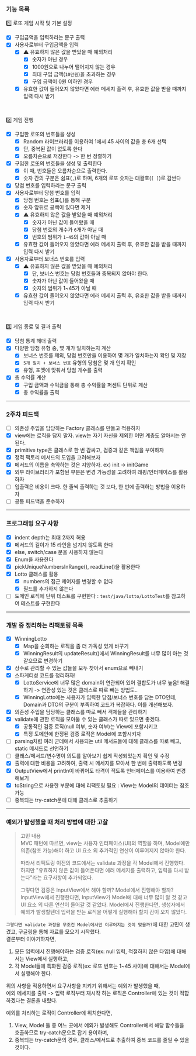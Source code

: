 ### 기능 목록

1️⃣ 로또 게임 시작 및 기본 설정

-[x] 구입금액을 입력하라는 문구 출력
-[x] 사용자로부터 구입금액을 입력
    -[x] ⚠️ 유효하지 않은 값을 받았을 때 예외처리
        -[x] 숫자가 아닌 경우
        -[x] 1000원으로 나누어 떨어지지 않는 경우
        -[x] 최대 구입 금액(`10만원`)을 초과하는 경우
        -[x] 구입 금액이 0원 이하인 경우
    -[x] 유효한 값이 들어오지 않았다면 에러 메세지 출력 후, 유효한 값을 받을 때까지 입력 다시 받기

<br>

2️⃣ 게임 진행

-[x] 구입한 로또의 번호들을 생성
    -[x] Random 라이브러리를 이용하여 1에서 45 사이의 값을 총 6개 선택
    -[x] 단, 중복된 값이 없도록 한다
    -[x] 오름차순으로 저장한다 -> 한 번 정렬하기
-[x] 구입한 로또의 번호들을 생성 및 출력한다
    -[x] 이 때, 번호들은 오름차순으로 출력한다.
    -[x] 숫자 간의 구분은 쉼표(`,`)로 하며, 6개의 로또 숫자는 대괄호(`[ ]`)로 감싼다
-[x] 당첨 번호를 입력하라는 문구 출력
-[x] 사용자로부터 당첨 번호를 입력
    -[x] 당첨 번호는 쉼표(,)를 통해 구분
    -[x] 숫자 앞뒤로 공백이 있다면 제거
    -[x] ⚠️ 유효하지 않은 값을 받았을 때 예외처리
        -[x] 숫자가 아닌 값이 들어왔을 때
        -[x] 당첨 번호의 개수가 `6`개가 아닐 때
        -[x] 번호의 범위가 `1~45`의 값이 아닐 때
    -[x] 유효한 값이 들어오지 않았다면 에러 메세지 출력 후, 유효한 값을 받을 때까지 입력 다시 받기
-[x] 사용자로부터 보너스 번호를 입력
    -[x] ⚠️ 유효하지 않은 값을 받았을 때 예외처리
        -[x] 단, 보너스 번호는 당첨 번호들과 중복되지 않아야 한다.
        -[x] 숫자가 아닌 값이 들어왔을 때
        -[x] 숫자의 범위가 1~45가 아닐 때
    -[x] 유효한 값이 들어오지 않았다면 에러 메세지 출력 후, 유효한 값을 받을 때까지 입력 다시 받기

<br>

3️⃣ 게임 종료 및 결과 출력

-[x] 당첨 통계 헤더 출력
-[x] 다양한 당첨 유형 중, 몇 개가 일치하는지 계산
    -[x] 보너스 번호를 제외, 당첨 번호만을 이용하여 몇 개가 일치하는지 확인 및 저장
    -[x] `5개 일치 + 보너스 번호` 유형의 당첨은 몇 개 인지 확인
    -[x] 유형, 포멧에 맞춰서 당첨 개수를 출력
- [x] 총 수익률 계산
    -[x] 구입 금액과 수익금을 통해 총 수익률을 퍼센트 단위로 계산
    -[x] 총 수익률을 출력

---

### 2주차 피드백

-[ ] 의존성 주입을 담당하는 Factory 클래스를 만들고 적용하자
-[x] view에는 로직을 담지 말자. view는 자기 자신을 제외한 어떤 계층도 알아서는 안된다.
-[x] primitive type은 클래스로 한 번 감싸고, 검증과 같은 책임을 부여하자
-[x] 정적 팩토리 메서드의 도입을 고려해보자
-[x] 메서드의 이름을 축약하는 것은 지양하자. ex) init -> initGame
-[x] 외부 라이브러리가 포함된 부분은 변경 가능성을 고려하여 래핑/인터페이스를 활용하자
-[ ] 입출력은 비용이 크다. 한 줄씩 출력하는 것 보다, 한 번에 출력하는 방법을 이용하자
-[ ] 공통 피드백을 준수하자

---

### 프로그래밍 요구 사항

-[x] indent depth는 최대 2까지 허용
-[x] 메서드의 길이가 15 라인을 넘기지 않도록 한다
-[x] else, switch/case 문을 사용하지 않는다
-[x] Enum을 사용한다
-[x] pickUniqueNumbersInRange(), readLine()을 활용한다
-[x] Lotto 클래스를 활용
    -[x] numbers의 접근 제어자를 변경할 수 없다
    -[x] 필드를 추가하지 않는다
-[ ] 도메인 로직에 단위 테스트를 구현한다 : `test/java/lotto/LottoTest`를 참고하여 테스트를 구현한다

---

### 개발 중 정리하는 리팩토링 목록

-[x] WinningLotto
    -[x] Map을 순회하는 로직을 좀 더 가독성 있게 바꾸기
    -[x] WinningResult의 updateResult()에서 WinningResult를 너무 많이 아는 것 같으므로 변경하기
-[x] 상수로 관리할 수 있는 값들을 모두 찾아서 enum으로 빼내기
-[x] 스파게티성 코드를 정리하자!
    -[x] LottoService에 너무 많은 domain이 연관되어 있어 결합도가 너무 높음! 해결하기 -> 연관성 있는 것은 클래스로 따로 빼는 방법도..
    -[x] WinningLotto에는 사용자가 입력한 당첨/보너스 번호를 담는 DTO인데, Domain과 DTO의 구분이 부족하여 코드가 복잡하다. 이를 개선해보자.
-[x] 의존성 주입을 담당하는 클래스를 따로 빼서 객체들을 관리하기
-[x] validate에 관한 로직을 모아둘 수 있는 클래스가 따로 있으면 좋겠다.
    -[x] 공통적인 검증 로직(null 여부, 숫자 여부)는 View에 포함시키고
    -[x] 특정 도메인에 한정된 검증 로직은 Model에 포함시키자
-[ ] parsing처럼 여러 군데에서 사용되는 util 메서드들에 대해 클래스를 따로 빼고, static 메서드로 선언하기
-[ ] 클래스/메서드/변수명이 의도를 알아보기 쉽게 작성되었는지 확인 및 수정
-[x] 출력에 대한 비용을 고려하여, 출력 시 메세지를 모아서 한 번에 출력하도록 변경
-[x] OutputView에서 println이 바뀌어도 타격이 적도록 인터페이스를 이용하여 변경해보기
-[x] toString으로 사용한 부분에 대해 리팩토링 필요 : View는 Model의 데이터는 참조 가능
-[ ] 중복되는 try-catch문에 대해 클래스로 추출하기

---

### 예외가 발생했을 때 처리 방법에 대한 고찰

> 고민 내용  
> MVC 패턴에 따르면, view는 사용자 인터페이스(UI)의 역할을 하며, Model에만 의존(참조 가능)해야 하고 UI 요소 외 추가적인 연산이 이루어지지 않아야 한다.
>
> 따라서 리팩토링 이전의 코드에서는 validate 과정을 각 Model에서 진행했다.   
> 하지만 "유효하지 않은 값이 들어온다면 에러 메세지를 출력하고, 입력을 다시 받는다"라는 요구사항이 추가되었다.
>
> 그렇다면 검증은 InputView에서 해야 할까? Model에서 진행해야 할까?
> InputView에서 진행한다면, InputView가 Model에 대해 너무 많이 알 것 같고 UI 요소 외 다른 연산이 들어갈 것 같았다.
> Model에서 진행한다면, 생성자에서 예외가 발생할텐데 입력을 받는 로직을 어떻게 실행해야 할지 감이 오지 않았다.

`그렇다면 validate 과정을 무조건 Model에서만 이루어지는 것이 맞을까?`에 대한 고민이 생겼고, 구글링을 통해 자료를 모으기 시작했다.  
결론부터 이야기하자면,

1. 모든 입력에서 진행해야하는 검증 로직(ex: null 입력, 적절하지 않은 타입)에 대해서는 View에서 실행하고,
2. 각 Model들에 특화된 검증 로직(ex: 로또 번호는 1~45 사이)에 대해서는 Model에서 실행해야 한다.

위의 사항을 적용하면서 요구사항을 지키기 위해서는 예외가 발생했을 때,  
예외 메세지를 출력 -> 입력 로직부터 재시작 하는 로직은 Controller에 있는 것이 적합하겠다는 결론을 내렸다.

예외를 처리하는 로직이 Controller에 위치한다면,

1) View, Model 둘 중 어느 곳에서 예외가 발생해도 Controller에서 해당 함수들을 호출하므로 try-catch문으로 잡기 용이하며,
2) 중복되는 try-catch문의 경우, 클래스/메서드로 추출하여 중복 코드를 줄일 수 있을 것이다.

